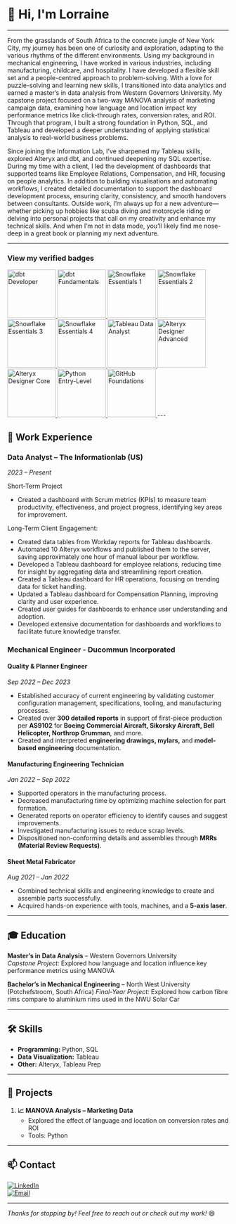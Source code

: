 # 👋 Hi, I'm Lorraine 
---

From the grasslands of South Africa to the concrete jungle of New York City, my journey has been one of curiosity and exploration, adapting to the various rhythms of the different environments. Using my background in mechanical engineering, I have worked in various industries, including manufacturing, childcare, and hospitality. I have developed a flexible skill set and a people-centred approach to problem-solving.
With a love for puzzle-solving and learning new skills, I transitioned into data analytics and earned a master’s in data analysis from Western Governors University. My capstone project focused on a two-way MANOVA analysis of marketing campaign data, examining how language and location impact key performance metrics like click-through rates, conversion rates, and ROI. Through that program, I built a strong foundation in Python, SQL, and Tableau and developed a deeper understanding of applying statistical analysis to real-world business problems.

Since joining the Information Lab, I’ve sharpened my Tableau skills, explored Alteryx and dbt, and continued deepening my SQL expertise. During my time with a client, I led the development of dashboards that supported teams like Employee Relations, Compensation, and HR, focusing on people analytics. In addition to building visualisations and automating workflows, I created detailed documentation to support the dashboard development process, ensuring clarity, consistency, and smooth handovers between consultants.
Outside work, I’m always up for a new adventure—whether picking up hobbies like scuba diving and motorcycle riding or delving into personal projects that call on my creativity and enhance my technical skills. And when I’m not in data mode, you’ll likely find me nose-deep in a great book or planning my next adventure.
  
---

### View my verified badges
<!-- Accredible -->
<a href="https://credentials.getdbt.com/659dc425-fff1-46a0-a3c8-fe9dd1c6b38e">
  <img src="https://api.accredible.com/v1/frontend/credential_website_embed_image/badge/144361892" alt="dbt Developer" width="110" />
</a>
<a href="https://credentials.getdbt.com/b40fa7b5-5ffd-4a75-8fd6-afe15a914f11">
  <img src="https://api.accredible.com/v1/frontend/credential_website_embed_image/badge/139370593" alt="dbt Fundamentals" width="110" />
</a>
<a href="https://achieve.snowflake.com/1c53d0d8-edff-4db2-a182-bcbc54e4a972">
  <img src="https://templates.images.credential.net/169712375586692777710499885412.png" alt="Snowflake Essentials 1" width="110" />
</a>
<a href="https://achieve.snowflake.com/f7ab7915-34bf-4da1-ae24-5baf373bb735#acc.aECuHYtd">
  <img src="https://templates.images.credential.net/16971233885374075532896130114336.png" alt="Snowflake Essentials 2" width="110" />
</a>
<a href="https://achieve.snowflake.com/2735eac0-ace4-4ab8-bf86-98cc1002bb75">
  <img src="https://templates.images.credential.net/16971236479041875334217527765633.png" alt="Snowflake Essentials 3" width="110" />
</a>
<a href="https://achieve.snowflake.com/73965741-9cf7-40f0-b454-f395c4f5b2ef#acc.Le50wZ6f">
  <img src="https://templates.images.credential.net/1697123705389390745689328350716.png" alt="Snowflake Essentials 4" width="110" />
</a>

<!-- Credly -->
<a href="https://www.credly.com/badges/5d8d3ba7-b329-4de4-9b6c-ed93d83f2483/public_url">
  <img src="https://images.credly.com/size/80x80/images/58b06a5f-aee6-4a11-ac53-da36d5f70e8e/image.png" alt="Tableau Data Analyst" width="110" />
</a>
<a href="https://www.credly.com/badges/f9ff52aa-45f7-453f-b9ce-c7ff83998ce6/public_url">
  <img src="https://images.credly.com/size/80x80/images/de878f56-515d-40e5-b102-e667192c6f08/Certification_Designer_Advanced.png" alt="Alteryx Designer Advanced" width="110" />
</a>
<a href="https://www.credly.com/badges/bee38462-0782-4332-97e3-3ee7a83f9547/public_url">
  <img src="https://images.credly.com/size/80x80/images/14744318-8d6a-49c3-971d-6a4a0f524925/Certification_Designer_Core.png" alt="Alteryx Designer Core" width="110" />
</a>
<a href="https://www.credly.com/badges/a882d402-c1bb-4ec6-9342-4695de0a01a2/public_url">
  <img src="https://images.credly.com/size/80x80/images/b790eb12-ecb3-4b94-89be-61aa40c92e7c/image.png" alt="Python Entry-Level" width="110" />
</a>
<a href="https://www.credly.com/badges/fb5e29e7-9874-4aed-91d2-1f855811f262/public_url">
  <img src="https://images.credly.com/size/110x110/images/024d0122-724d-4c5a-bd83-cfe3c4b7a073/image.png" alt="GitHub Foundations" width="110" />
</a>
---

## 💼 Work Experience
### **Data Analyst** – The Informationlab (US)  
*2023 – Present*


Short-Term Project
- Created a dashboard with Scrum metrics (KPIs) to measure team productivity, effectiveness, and project progress, identifying key areas for improvement.


Long-Term Client Engagement:
- Created data tables from Workday reports for Tableau dashboards.
- Automated 10 Alteryx workflows and published them to the server, saving approximately one hour of manual labour per workflow.
- Developed a Tableau dashboard for employee relations, reducing time for insight by aggregating data and streamlining report creation.
- Created a Tableau dashboard for HR operations, focusing on trending data for ticket handling.
- Updated a Tableau dashboard for Compensation Planning, improving clarity and user experience.
- Created user guides for dashboards to enhance user understanding and adoption.
- Developed extensive documentation for dashboards and workflows to facilitate future knowledge transfer.

### **Mechanical Engineer** - Ducommun Incorporated
#### **Quality & Planner Engineer**  
*Sep 2022 – Dec 2023*  
- Established accuracy of current engineering by validating customer configuration management, specifications, tooling, and manufacturing processes.  
- Created over **300 detailed reports** in support of first-piece production per **AS9102** for **Boeing Commercial Aircraft, Sikorsky Aircraft, Bell Helicopter, Northrop Grumman**, and more.  
- Created and interpreted **engineering drawings, mylars,** and **model-based engineering** documentation.  

#### **Manufacturing Engineering Technician**  
*Jan 2022 – Sep 2022*  
- Supported operators in the manufacturing process.  
- Decreased manufacturing time by optimizing machine selection for part formation.  
- Generated reports on operator efficiency to identify causes and suggest improvements.  
- Investigated manufacturing issues to reduce scrap levels.  
- Dispositioned non-conforming details and assemblies through **MRRs (Material Review Requests)**.  

#### **Sheet Metal Fabricator**  
*Aug 2021 – Jan 2022*  
- Combined technical skills and engineering knowledge to create and assemble parts successfully.  
- Acquired hands-on experience with tools, machines, and a **5-axis laser**. 

---

## 🎓 Education
**Master’s in Data Analysis** – Western Governors University  
*Capstone Project:* Explored how language and location influence key performance metrics using MANOVA  

**Bachelor’s in Mechanical Engineering** – North West University (Potchefstroom, South Africa)
*Final-Year Project:* Explored how carbon fibre rims compare to aluminium rims used in the NWU Solar Car

---

## 🛠️ Skills
- **Programming:** Python, SQL
- **Data Visualization:** Tableau
- **Other:** Alteryx, Tableau Prep

---

## 🌟 Projects
1. **📈 MANOVA Analysis – Marketing Data**  
   - Explored the effect of language and location on conversion rates and ROI  
   - Tools: Python  

---

## 📫 Contact
[![LinkedIn](https://img.shields.io/badge/LinkedIn-Profile-blue?logo=linkedin)](https://www.linkedin.com/in/lorraine-ferrusi/)  
[![Email](https://img.shields.io/badge/Email-lferrusi94@gmail.com-red?logo=gmail)](mailto:lferrusi94@gmail.com)  

---

*Thanks for stopping by! Feel free to reach out or check out my work!* 😄
